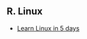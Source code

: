 <h2> R. Linux </h2>

* [Learn Linux in 5 days](https://www.udemy.com/course/learn-linux-in-5-days/learn/lecture/1417450?learning_path_id=1508528)